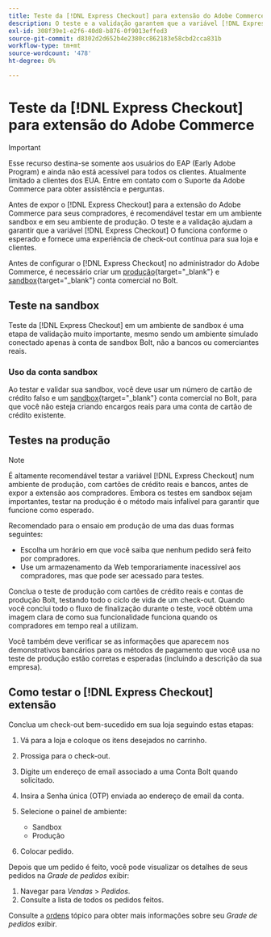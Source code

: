 ```yaml
---
title: Teste da [!DNL Express Checkout] para extensão do Adobe Commerce
description: O teste e a validação garantem que a variável [!DNL Express Checkout] A extensão funciona conforme o esperado.
exl-id: 308f39e1-e2f6-40d8-b876-0f9013effed3
source-git-commit: d8302d2d652b4e2380cc862183e58cbd2cca831b
workflow-type: tm+mt
source-wordcount: '478'
ht-degree: 0%

---
```


# Teste da [!DNL Express Checkout] para extensão do Adobe Commerce

>[!IMPORTANT]
>
> Esse recurso destina-se somente aos usuários do EAP (Early Adobe Program) e ainda não está acessível para todos os clientes. Atualmente limitado a clientes dos EUA. Entre em contato com o Suporte da Adobe Commerce para obter assistência e perguntas.

Antes de expor o [!DNL Express Checkout] para a extensão do Adobe Commerce para seus compradores, é recomendável testar em um ambiente sandbox e em seu ambiente de produção. O teste e a validação ajudam a garantir que a variável [!DNL Express Checkout] O funciona conforme o esperado e fornece uma experiência de check-out contínua para sua loja e clientes.

Antes de configurar o [!DNL Express Checkout] no administrador do Adobe Commerce, é necessário criar um [produção](https://merchant.bolt.com/register){target=&quot;_blank&quot;} e [sandbox](https://merchant-sandbox.bolt.com/register){target=&quot;_blank&quot;} conta comercial no Bolt.

## Teste na sandbox

Teste da [!DNL Express Checkout] em um ambiente de sandbox é uma etapa de validação muito importante, mesmo sendo um ambiente simulado conectado apenas à conta de sandbox Bolt, não a bancos ou comerciantes reais.

### Uso da conta sandbox

Ao testar e validar sua sandbox, você deve usar um número de cartão de crédito falso e um [sandbox](https://merchant-sandbox.bolt.com/register){target=&quot;_blank&quot;} conta comercial no Bolt, para que você não esteja criando encargos reais para uma conta de cartão de crédito existente.

## Testes na produção

>[!NOTE]
>
> É altamente recomendável testar a variável [!DNL Express Checkout] num ambiente de produção, com cartões de crédito reais e bancos, antes de expor a extensão aos compradores. Embora os testes em sandbox sejam importantes, testar na produção é o método mais infalível para garantir que funcione como esperado.

Recomendado para o ensaio em produção de uma das duas formas seguintes:

- Escolha um horário em que você saiba que nenhum pedido será feito por compradores.
- Use um armazenamento da Web temporariamente inacessível aos compradores, mas que pode ser acessado para testes.

Conclua o teste de produção com cartões de crédito reais e contas de produção Bolt, testando todo o ciclo de vida de um check-out. Quando você conclui todo o fluxo de finalização durante o teste, você obtém uma imagem clara de como sua funcionalidade funciona quando os compradores em tempo real a utilizam.

Você também deve verificar se as informações que aparecem nos demonstrativos bancários para os métodos de pagamento que você usa no teste de produção estão corretas e esperadas (incluindo a descrição da sua empresa).

## Como testar o [!DNL Express Checkout] extensão

Conclua um check-out bem-sucedido em sua loja seguindo estas etapas:

1. Vá para a loja e coloque os itens desejados no carrinho.
1. Prossiga para o check-out.
1. Digite um endereço de email associado a uma Conta Bolt quando solicitado.
1. Insira a Senha única (OTP) enviada ao endereço de email da conta.
1. Selecione o painel de ambiente:

   - Sandbox
   - Produção

1. Colocar pedido.

Depois que um pedido é feito, você pode visualizar os detalhes de seus pedidos na _Grade de pedidos_ exibir:

1. Navegar para _Vendas_ > _Pedidos_.
1. Consulte a lista de todos os pedidos feitos.

Consulte a [ordens](https://docs.magento.com/user-guide/sales/orders.html) tópico para obter mais informações sobre seu _Grade de pedidos_ exibir.
